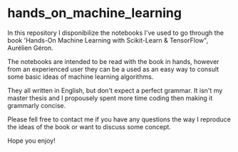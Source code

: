 # hands_on_machine_learning

In this repository I disponibilize the notebooks I've used to go through the book 'Hands-On Machine Learning with Scikit-Learn & TensorFlow", Aurélien Géron. 

The notebooks are intended to be read with the book in hands, however from an experienced user they can be a used as an easy way to consult some basic ideas of machine learning algorithms.

They all written in English, but don't expect a perfect grammar. It isn't my master thesis and I propousely spent more time coding then making it grammarly concise.

Please fell free to contact me if you have any questions the way I reproduce the ideas of the book or want to discuss some concept.

Hope you enjoy!
